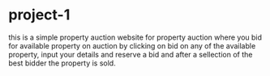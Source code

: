 # project-1
this is a simple property auction website for property auction where you bid for available property on auction by clicking on bid on any of the available  property, input your details and reserve a bid and after a sellection of the best bidder the property is sold.